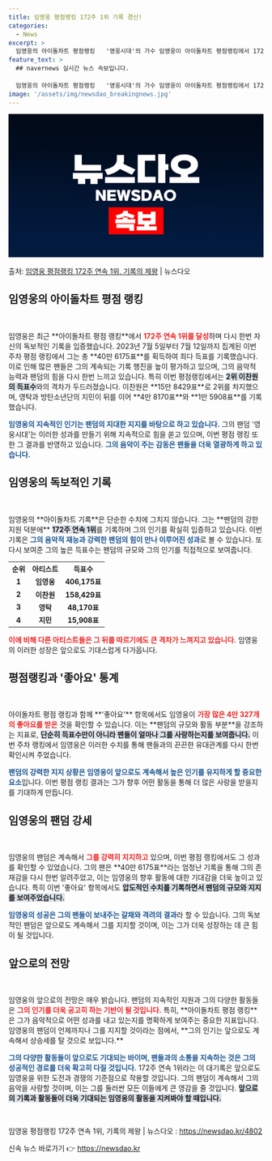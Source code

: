 ```yaml
---
title: 임영웅 평점랭킹 172주 1위 기록 경신!
categories:
  - News
excerpt: >
  임영웅의 아이돌차트 평점랭킹   '영웅시대'의 가수 임영웅이 아이돌차트 평점랭킹에서 172주 연속 1위에 올…
feature_text: >
  ## navernews 실시간 뉴스 속보입니다.

  임영웅의 아이돌차트 평점랭킹   '영웅시대'의 가수 임영웅이 아이돌차트 평점랭킹에서 172주 연속 1위에 올…
image: '/assets/img/newsdao_breakingnews.jpg'
---
```


![뉴스다오 속보](/assets/img/newsdao_breakingnews.jpg)

<p>출처: <a href="https://newsdao.kr/4802" rel="dofollow">임영웅 평점랭킹 172주 연속 1위, 기록의 제왕</a> | 뉴스다오</p>

<h2 data-ke-size="size26">임영웅의 아이돌차트 평점 랭킹</h2>

<p data-ke-size="size16">&nbsp;</p>
임영웅은 최근 **아이돌차트 평점 랭킹**에서 <b><span style="color: #ee2323;">172주 연속 1위를 달성</span></b>하며 다시 한번 자신의 독보적인 기록을 입증했습니다. 2023년 7월 5일부터 7월 12일까지 집계된 이번 주차 평점 랭킹에서 그는 총 **40만 6175표**를 획득하여 최다 득표를 기록했습니다. 이로 인해 많은 팬들은 그의 계속되는 기록 행진을 높이 평가하고 있으며, 그의 음악적 능력과 팬덤의 힘을 다시 한번 느끼고 있습니다. 특히 이번 평점랭킹에서는 <b><span style="background-color: #21538527;">2위 이찬원의 득표수</span></b>와의 격차가 두드러졌습니다. 이찬원은 **15만 8429표**로 2위를 차지했으며, 영탁과 방탄소년단의 지민이 뒤를 이어 **4만 8170표**와 **1만 5908표**를 기록했습니다.

<b><span style="color: #1a5490;">임영웅의 지속적인 인기는 팬덤의 지대한 지지를 바탕으로 하고 있습니다.</span></b> 그의 팬덤 '영웅시대'는 이러한 성과를 만들기 위해 지속적으로 힘을 쏟고 있으며, 이번 평점 랭킹 또한 그 결과를 반영하고 있습니다. <b><span style="color: #1a5490;">그의 음악이 주는 감동은 팬들을 더욱 열광하게 하고 있습니다.</span></b>

<h2 data-ke-size="size26">임영웅의 독보적인 기록</h2>

<p data-ke-size="size16">&nbsp;</p>
임영웅의 **아이돌차트 기록**은 단순한 수치에 그치지 않습니다. 그는 **팬덤의 강한 지원 덕분에** <b><span style="background-color: #21538527;">172주 연속 1위</span></b>를 기록하며 그의 인기를 확실히 입증하고 있습니다. 이번 기록은 <b><span style="color: #1a5490;">그의 음악적 재능과 강력한 팬덤의 힘이 만나 이루어진 성과</span></b>로 볼 수 있습니다. 또다시 보여준 그의 높은 득표수는 팬덤의 규모와 그의 인기를 직접적으로 보여줍니다.

<table style="width: 100%; border-collapse: collapse;">
    <tr>
        <th style="text-align: center;"><b>순위</b></th>
        <th style="text-align: center;"><b>아티스트</b></th>
        <th style="text-align: center;"><b>득표수</b></th>
    </tr>
    <tr>
        <td style="text-align: center; height: 17px;"><b>1</b></td>
        <td style="text-align: center; height: 17px;"><b>임영웅</b></td>
        <td style="text-align: center; height: 17px;"><b>406,175표</b></td>
    </tr>
    <tr>
        <td style="text-align: center; height: 17px;"><b>2</b></td>
        <td style="text-align: center; height: 17px;"><b>이찬원</b></td>
        <td style="text-align: center; height: 17px;"><b>158,429표</b></td>
    </tr>
    <tr>
        <td style="text-align: center; height: 17px;"><b>3</b></td>
        <td style="text-align: center; height: 17px;"><b>영탁</b></td>
        <td style="text-align: center; height: 17px;"><b>48,170표</b></td>
    </tr>
    <tr>
        <td style="text-align: center; height: 17px;"><b>4</b></td>
        <td style="text-align: center; height: 17px;"><b>지민</b></td>
        <td style="text-align: center; height: 17px;"><b>15,908표</b></td>
    </tr>
</table>

<b><span style="color: #ee2323;">이에 비해 다른 아티스트들은 그 뒤를 따르기에도 큰 격차가 느껴지고 있습니다.</span></b> 임영웅의 이러한 성장은 앞으로도 기대스럽게 다가옵니다.

<h2 data-ke-size="size26">평점랭킹과 '좋아요' 통계</h2>

<p data-ke-size="size16">&nbsp;</p>
아이돌차트 평점 랭킹과 함께 **'좋아요'** 항목에서도 임영웅이 <b><span style="color: #ee2323;">가장 많은 4만 327개의 좋아요를 받은</span></b> 것을 확인할 수 있습니다. 이는 **팬덤의 규모와 활동 부분**을 강조하는 지표로, <b><span style="background-color: #21538527;">단순히 득표수만이 아니라 팬들이 얼마나 그를 사랑하는지를 보여줍니다.</span></b> 이번 주차 랭킹에서 임영웅은 이러한 수치를 통해 팬들과의 끈끈한 유대관계를 다시 한번 확인시켜 주었습니다.

<b><span style="color: #1a5490;">팬덤의 강력한 지지 상황은 임영웅이 앞으로도 계속해서 높은 인기를 유지하게 할 중요한 요소</span></b>입니다. 이번 평점 랭킹 결과는 그가 향후 어떤 활동을 통해 더 많은 사랑을 받을지를 기대하게 만듭니다.

<h2 data-ke-size="size26">임영웅의 팬덤 강세</h2>

<p data-ke-size="size16">&nbsp;</p>
임영웅의 팬덤은 계속해서 <b><span style="color: #ee2323;">그를 강력히 지지하고</span></b> 있으며, 이번 평점 랭킹에서도 그 성과를 확인할 수 있었습니다. 그의 팬은 **40만 6175표**라는 엄청난 기록을 통해 그의 존재감을 다시 한번 알려주었고, 이는 임영웅의 향후 활동에 대한 기대감을 더욱 높이고 있습니다. 특히 이번 '좋아요' 항목에서도 <b><span style="background-color: #21538527;">압도적인 수치를 기록하면서 팬덤의 규모와 지지를 보여주었습니다.</span></b>

<b><span style="color: #1a5490;">임영웅의 성공은 그의 팬들이 보내주는 갈채와 격려의 결과</span></b>라 할 수 있습니다. 그의 독보적인 팬덤은 앞으로도 계속해서 그를 지지할 것이며, 이는 그가 더욱 성장하는 데 큰 힘이 될 것입니다.

<h2 data-ke-size="size26">앞으로의 전망</h2>

<p data-ke-size="size16">&nbsp;</p>
임영웅의 앞으로의 전망은 매우 밝습니다. 팬덤의 지속적인 지원과 그의 다양한 활동들은 <b><span style="color: #ee2323;">그의 인기를 더욱 공고히 하는 기반이 될 것입니다.</span></b> 특히, **아이돌차트 평점 랭킹**은 그가 음악적으로 어떤 성과를 내고 있는지를 명확하게 보여주는 중요한 지표입니다. 임영웅의 팬덤이 언제까지나 그를 지지할 것이라는 점에서, **그의 인기는 앞으로도 계속해서 상승세를 탈 것으로 보입니다.**

<b><span style="color: #1a5490;">그의 다양한 활동들이 앞으로도 기대되는 바이며, 팬들과의 소통을 지속하는 것은 그의 성공적인 경로를 더욱 확고히 다질 것입니다.</span></b> 172주 연속 1위라는 이 대기록은 앞으로도 임영웅을 위한 도전과 경쟁의 기준점으로 작용할 것입니다. 그의 팬덤이 계속해서 그의 음악을 사랑할 것이며, 이는 그를 둘러싼 모든 이들에게 큰 영감을 줄 것입니다. <b><span style="background-color: #21538527;">앞으로의 기록과 활동들이 더욱 기대되는 임영웅의 활동을 지켜봐야 할 때입니다.</span></b>
  
<p data-ke-size="size16">&nbsp;</p>
임영웅 평점랭킹 172주 연속 1위, 기록의 제왕 | 뉴스다오  : <a href="https://newsdao.kr/4802">https://newsdao.kr/4802</a> 

신속 뉴스 바로가기 👉 <a href="https://newsdao.kr" rel="dofollow">https://newsdao.kr</a>


